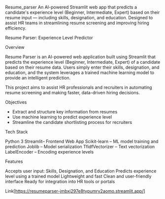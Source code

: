 Resume_parser
An AI-powered Streamlit web app that predicts a candidate's experience level (Beginner, Intermediate, Expert) based on their resume input — including skills, designation, and education. Designed to assist HR teams in streamlining resume screening and improving hiring efficiency.


Resume Parser: Experience Level Predictor

 Overview

Resume Parser is an AI-powered web application built using Streamlit that predicts the experience level (Beginner, Intermediate, Expert) of a candidate based on their resume data. Users simply enter their skills, designation, and education, and the system leverages a trained machine learning model to provide an intelligent prediction.

This project aims to assist HR professionals and recruiters in automating resume screening and making faster, data-driven hiring decisions.



Objectives

- Extract and structure key information from resumes
- Use machine learning to predict experience level
- Streamline the candidate shortlisting process for recruiters



 Tech Stack

Python 3
Streamlit– Frontend Web App
Scikit-learn – ML model training and prediction
Joblib – Model serialization
TfidfVectorizer – Text vectorization
LabelEncoder – Encoding experience levels



 Features

 Accepts user input: Skills, Designation, and Education
 Predicts experience level using a trained model
 Lightweight and fast
 Clean and user-friendly interface
 Ready for integration into HR tools or portals

 Link[https://resumeparser-jmbxj297e8typumry2aomo.streamlit.app/]


